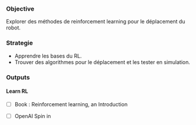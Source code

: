 
### Objective

Explorer des méthodes de reinforcement learning pour le déplacement du robot. 

### Strategie

- Apprendre les bases du RL. 
- Trouver des algorithmes pour le déplacement et les tester en simulation. 

### Outputs

#### Learn RL
 - [ ] Book : Reinforcement learning, an Introduction
 - [ ] OpenAI Spin in
 



 
 


